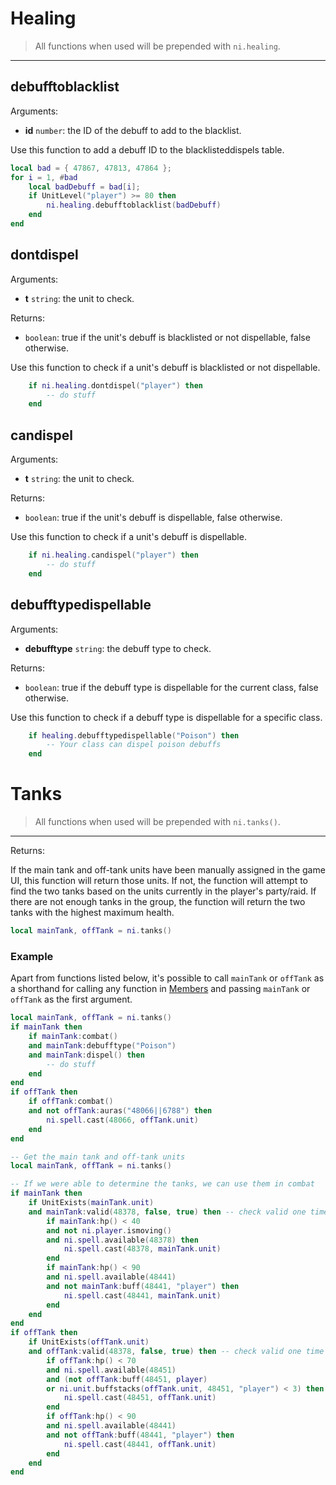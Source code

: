 # Healing

> All functions when used will be prepended with `ni.healing`.

---

## debufftoblacklist

Arguments:

- **id** `number`: the ID of the debuff to add to the blacklist.

Use this function to add a debuff ID to the blacklisteddispels table.

```lua
local bad = { 47867, 47813, 47864 };
for i = 1, #bad
	local badDebuff = bad[i];
	if UnitLevel("player") >= 80 then
		ni.healing.debufftoblacklist(badDebuff)
	end
end
```

## dontdispel

Arguments:

- **t** `string`: the unit to check.

Returns:

- `boolean`: true if the unit's debuff is blacklisted or not dispellable, false otherwise.

Use this function to check if a unit's debuff is blacklisted or not dispellable.

```lua
	if ni.healing.dontdispel("player") then
		-- do stuff
	end
```

## candispel

Arguments:

- **t** `string`: the unit to check.

Returns:

- `boolean`: true if the unit's debuff is dispellable, false otherwise.

Use this function to check if a unit's debuff is dispellable.

```lua
	if ni.healing.candispel("player") then
		-- do stuff
	end
```

## debufftypedispellable

Arguments:

- **debufftype** `string`: the debuff type to check.

Returns:

- `boolean`: true if the debuff type is dispellable for the current class, false otherwise.

Use this function to check if a debuff type is dispellable for a specific class.

```lua
	if healing.debufftypedispellable("Poison") then
		-- Your class can dispel poison debuffs
	end
```

# Tanks

> All functions when used will be prepended with `ni.tanks()`.

---

Returns:

If the main tank and off-tank units have been manually assigned in the game UI, this function will return those units. If not, the function will attempt to find the two tanks based on the units currently in the player's party/raid. If there are not enough tanks in the group, the function will return the two tanks with the highest maximum health.

```lua
local mainTank, offTank = ni.tanks()
```


### Example

Apart from functions listed below, it's possible to call `mainTank` or `offTank` as a shorthand for calling any function in [Members](api/members.md) and passing `mainTank` or `offTank` as the first argument.

```lua
local mainTank, offTank = ni.tanks()
if mainTank then
	if mainTank:combat()
	and mainTank:debufftype("Poison")
	and mainTank:dispel() then
		-- do stuff
	end
end
if offTank then
	if offTank:combat()
	and not offTank:auras("48066||6788") then
		ni.spell.cast(48066, offTank.unit)
	end
end
```

```lua
-- Get the main tank and off-tank units
local mainTank, offTank = ni.tanks()

-- If we were able to determine the tanks, we can use them in combat
if mainTank then
	if UnitExists(mainTank.unit)
	and mainTank:valid(48378, false, true) then -- check valid one time for all healing spells
		if mainTank:hp() < 40
		and not ni.player.ismoving()
		and ni.spell.available(48378) then
			ni.spell.cast(48378, mainTank.unit)
		end			
		if mainTank:hp() < 90 
		and ni.spell.available(48441)
		and not mainTank:buff(48441, "player") then
			ni.spell.cast(48441, mainTank.unit)
		end	
	end
end
if offTank then
	if UnitExists(offTank.unit)
	and offTank:valid(48378, false, true) then -- check valid one time for all healing spells
		if offTank:hp() < 70
		and ni.spell.available(48451) 
		and (not offTank:buff(48451, player) 
		or ni.unit.buffstacks(offTank.unit, 48451, "player") < 3) then
			ni.spell.cast(48451, offTank.unit)
		end			
		if offTank:hp() < 90 
		and ni.spell.available(48441)
		and not offTank:buff(48441, "player") then
			ni.spell.cast(48441, offTank.unit)
		end	
	end
end
```